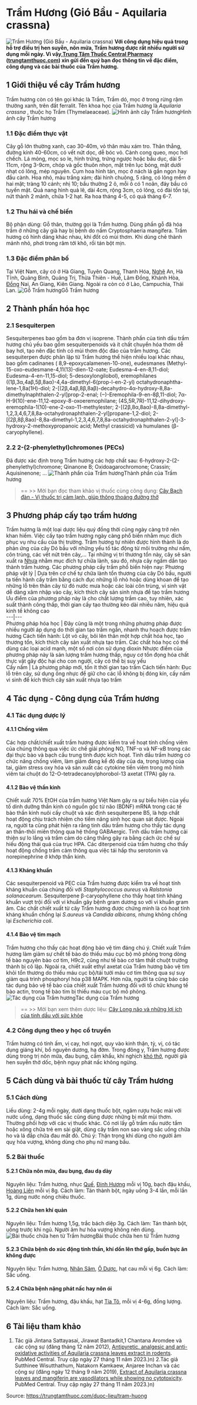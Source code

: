 # Trầm Hương (Gió Bầu - Aquilaria crassna)

![Trầm Hương \(Gió Bầu - Aquilaria crassna\)](https://trungtamthuoc.com/images/others/tram-huong-1-8363.jpg)
**Với công dụng hiệu quả trong hỗ trợ điều trị hen suyễn, nôn mửa, Trầm hương được rất nhiều người sử dụng mỗi ngày. Vì vậy,[Trung Tâm Thuốc Central Pharmacy](https://trungtamthuoc.com/ "Trung Tâm Thuốc Central Pharmacy") ([trungtamthuoc.com](https://trungtamthuoc.com/ "trungtamthuoc.com")) xin gửi đến quý bạn đọc thông tin về đặc điểm, công dụng và các bài thuốc của Trầm hương.**
##  1 Giới thiệu về cây Trầm hương
Trầm hương còn có tên gọi khác là Trầm, Trầm dó, mọc ở trong rừng rậm thường xanh, trên đất ferralit.
Tên khoa học của Trầm hương là _Aquilaria crassna_ , thuộc họ Trầm (Thymelaeaceae).
![Hình ảnh cây Trầm hương](https://trungtamthuoc.com/images/item/tram-huong-2.jpg)Hình ảnh cây Trầm hương
### 1.1 Đặc điểm thực vật
Cây gỗ lớn thường xanh, cao 30-40m, vỏ thân màu xám tro. Thân thẳng, đường kính 40-60cm, có vết nứt dọc, dễ bóc vỏ. Cành cong queo, mọc hơi chếch. Lá mỏng, mọc so le, hình trứng, trứng ngược hoặc bầu dục, dài 5-11cm, rộng 3-9cm, chóp và gốc thuôn nhọn, mặt trên lục bóng, mặt dưới nhạt có lông, mép nguyên. 
Cụm hoa hình tán, mọc ở nách lá gần ngọn hay đầu cành. Hoa nhỏ, màu trắng xám; đài hình chuông, 5 răng, có lông mềm ở hai mặt; tràng 10 cánh; nhị 10; bầu thường 2 ô, mỗi ô có 1 noãn, đáy bầu có tuyến mật. Quả nang hình quả lê, dài 4cm, rộng 3cm, có lông, có đài tồn tại, nứt thành 2 mảnh, chứa 1-2 hạt. Ra hoa tháng 4-5, có quả tháng 6-7.
### 1.2 Thu hái và chế biến
Bộ phận dùng: Gỗ thân, thường gọi là Trầm hương.
Dùng phần gỗ đã hóa trầm ở những cây già hay bị bệnh do nấm Cryptosphaeria mangifera. Trầm hương có hình dáng khác nhau, khi đốt có mùi thơm. Khi dùng chẻ thành mảnh nhỏ, phơi trong râm tới khô, rồi tán bột mịn.
### 1.3 Đặc điểm phân bố
Tại Việt Nam, cây có ở Hà Giang, Tuyên Quang, Thanh Hóa, [Nghệ](https://trungtamthuoc.com/hoat-chat/nghe "Nghệ") An, Hà Tĩnh, Quảng Bình, Quảng Trị, Thừa Thiên - Huế, Lâm Đồng, Khánh Hòa, [Đồng](https://trungtamthuoc.com/hoat-chat/dong "Đồng") Nai, An Giang, Kiên Giang. Ngoài ra còn có ở Lào, Campuchia, Thái Lan.
![Gỗ Trầm hương](https://trungtamthuoc.com/images/item/tram-huong-gio-bau.jpg)Gỗ Trầm hương
##  2 Thành phần hóa học
### 2.1 Sesquiterpen
Sesquiterpenes bao gồm ba đơn vị isoprene. Thành phần của tinh dầu trầm hương chủ yếu bao gồm sesquiterpenoids và ít chất chuyển hóa thơm dễ bay hơi, tạo nên đặc tính có mùi thơm độc đáo của trầm hương. Các sesquiterpen được phân lập từ Trầm hương thể hiện nhiều loại khác nhau, bao gồm cadinanes ( 8,9-epoxycalamenen-10-one), eudesmanes (Methyl-15-oxo-eudesmane-4,11(13)-dien-12-oate; Eudesma-4-en-8,11-diol; Eudesma-4-en-11,15-diol; 5-desoxylongilobol), eremophilanes ((1β,3α,4aβ,5β,8aα)-4,4a-dimethyl-6(prop-l-en-2-yl) octahydronaphtha-lene-1,8a(1H)-diol; 2-[(2β,4aβ,8β,8aβ)-decahydro-4α-hydroxy-8,8a-dimethylnaphthalen-2-yl]prop-2-enal; (‒)-Eremophila-9-en-8β,11-diol; 7α-H-9(10)-ene-11,12-epoxy-8-oxoeremophilane; (4S,5R,7R)-11,12-dihydroxy-eremophila-1(10)-ene-2-oxo-11-methylester; 2-[(2β,8α,8aα)-8,8a-dimethyl-1,2,3,4,6,7,8,8a-octahydronaphthalen-2-yl]propane-1,2-diol; 2-[(2β,8β,8aα)-8,8a-dimethyl-1,2,3,4,6,7,8,8a-octahydronaphthalen-2-yl]-3-hydroxy-2-methoxypropanoic acid; Methyl crassicid) và humulanes (β-caryophyllene).
### 2.2 2-(2-phenylethyl)chromones (PECs)
Đã được xác định trong Trầm hương các hợp chất sau: 6-hydroxy-2-(2-phenylethyl)chromone; Qinanone B; Oxidoagarochromone; Crassin; Aquisinenone; …
![Thành phần của Trầm hương](https://trungtamthuoc.com/images/item/tram-huong-3.jpg)Thành phần của Trầm hương
> == >> Mời bạn đọc tham khảo vị thuốc cùng công dụng: [Cây Bạch đàn - Vị thuốc trị cảm lạnh, giúp thông thoáng đường thở](https://trungtamthuoc.com/duoc-lieu/bach-dan)
##  3 Phương pháp cấy tạo trầm hương
Trầm hương là một loại dược liệu quý đồng thời cũng ngày càng trở nên khan hiếm. Việc cấy tạo trầm hương ngày càng phổ biến nhằm mục đích phục vụ nhu cầu của thị trường. Trầm hương tự nhiên được hình thành là do phản ứng của cây Dó bầu với những yếu tố tác động từ môi trường như nấm, côn trùng, các vết nứt trên cây,... Tại những vị trí thương tổn này, cây sẽ sản xuất ra [Nhựa](https://trungtamthuoc.com/hoat-chat/nhua "Nhựa") nhằm mục đích tự chữa lành, sau đó, nhựa cây ngấm dần tạo thành trầm hương.
Các phương pháp cấy trầm phổ biến hiện nay:
Phương pháp vật lý |  Dựa trên cơ chế tự chữa lành tổn thương của cây Dó bầu, người ta tiến hành cấy trầm bằng cách đục những lỗ nhỏ hoặc dùng khoan để tạo những lỗ trên thân cây từ đó nước mưa hoặc các loài côn trùng, vi sinh vật dễ dàng xâm nhập vào cây, kích thích cây sản sinh nhựa để tạo trầm hương Ưu điểm của phương pháp này là cho chất lượng trầm cao, tuy nhiên, xác suất thành công thấp, thời gian cấy tạo thường kéo dài nhiều năm, hiệu quả kinh tế không cao  
---|---  
Phương pháp hóa học |  Đây cũng là một trong những phương pháp được nhiều người áp dụng do thời gian tạo trầm ngắn, nhanh thu hoạch được trầm hương Cách tiến hành: Lột vỏ cây, bôi lên thân một hợp chất hóa học, tạo thương tổn, kích thích cây sản xuất nhựa tạo trầm. Các chất hóa học có thể dùng các loại acid mạnh, một số nơi còn sử dụng dioxin Nhược điểm của phương pháp này là sản lượng trầm hương thấp, nguy cơ tồn đọng hóa chất thực vật gây độc hại cho con người, cây có thể bị suy yếu  
Cấy nấm |  Là phương pháp mới, tốn ít thời gian tạo trầm Cách tiến hành: Đục lỗ trên cây, sử dụng ống nhực để giữ cho các lỗ không bị đóng kín, cấy nấm vi sinh để kích thích cây sản xuất nhựa tạo trầm  
##  4 Tác dụng - Công dụng của Trầm hương
### 4.1 Tác dụng dược lý
#### 4.1.1 Chống viêm
Các hợp chất/chiết xuất trầm hương được kiểm tra về hoạt tính chống viêm của chúng thông qua việc ức chế giải phóng NO, TNF-α và NF-κB trong các đại thực bào và bạch cầu trung tính được kích hoạt. Tinh dầu trầm hương có chức năng chống viêm, làm giảm đáng kể độ dày của da, trọng lượng của tai, giảm stress oxy hóa và sản xuất các cytokine tiền viêm trong mô hình viêm tai chuột do 12-O-tetradecanoylphorobol-13 axetat (TPA) gây ra.
#### 4.1.2 Bảo vệ thần kinh
Chiết xuất 70% EtOH của trầm hương Việt Nam gây ra sự biểu hiện của yếu tố dinh dưỡng thần kinh có nguồn gốc từ não (BDNF) mRNA trong các tế bào thần kinh nuôi cấy chuột và xác định sesquiterpene B5, là hợp chất hoạt động chịu trách nhiệm cho tiềm năng sinh học quan sát được. Ngoài ra, người ta cũng phát hiện ra rằng tinh dầu trầm hương cho thấy tác dụng an thần-thôi miên thông qua hệ thống GABAergic. Tinh dầu trầm hương cải thiện sự lo lắng và trầm cảm do căng thẳng gây ra bằng cách ức chế sự hiếu động thái quá của trục HPA. Các diterpenoid của trầm hương cho thấy hoạt động chống trầm cảm thông qua việc tái hấp thu serotonin và norepinephrine ở khớp thần kinh.
#### 4.1.3 Kháng khuẩn
Các sesquiterpenoid và PEC của Trầm hương được kiểm tra về hoạt tính kháng khuẩn của chúng đối với _Staphylococcus aureus_ và _Ralstonia solanacearum_. Sesquiterpene β-caryophyllene cho thấy hoạt tính kháng khuẩn vượt trội đối với vi khuẩn gây bệnh gram dương so với vi khuẩn gram âm. Các chất chiết xuất từ cây Trầm hương được chứng minh là có hoạt tính kháng khuẩn chống lại _S.aureus_ và _Candida albicans,_ nhưng không chống lại _Escherichia coli_.
#### 4.1.4 Bảo vệ tim mạch
Trầm hương cho thấy các hoạt động bảo vệ tim đáng chú ý. Chiết xuất Trầm hương làm giảm sự chết tế bào do thiếu máu cục bộ mô phỏng trong dòng tế bào nguyên bào cơ tim, H9c2, cũng như tế bào cơ tâm thất chuột trưởng thành bị cô lập. Ngoài ra, chiết xuất ethyl axetat của Trầm hương bảo vệ tim khỏi tổn thương do thiếu máu cục bộ/tái tưới máu cơ tim thông qua sự suy giảm quá trình phosphoryl hóa p38 MAPK. Hơn nữa, người ta cũng báo cáo tác dụng bảo vệ tế bào của chiết xuất Trầm hương đối với tổ chức khung tế bào actin, trong tế bào tim bị thiếu máu cục bộ mô phỏng.
![Tác dụng của Trầm hương](https://trungtamthuoc.com/images/item/tram-huong-4.jpg)Tác dụng của Trầm hương
> == >> Mời bạn xem thêm dược liệu: [Cây Long não và những lợi ích của tinh dầu với sức khỏe](https://trungtamthuoc.com/duoc-lieu/long-nao)
### 4.2 Công dụng theo y học cổ truyền
Trầm hương có tính ấm, vị cay, hơi ngọt, quy vào kinh thận, tỳ, vị, có tác dụng giáng khí, bổ nguyên dương, hạ đờm.
Trong đông y, Trầm hương được dùng trong trị nôn mửa, đau bụng, cấm khẩu, khí nghịch [khó thở](https://trungtamthuoc.com/bai-viet/huong-dan-chan-doan-va-xu-tri-tinh-trang-kho-tho "khó thở"), người già hen suyễn thở dốc, bệnh nguy phát nấc không ngừng.
##  5 Cách dùng và bài thuốc từ cây Trầm hương
### 5.1 Cách dùng
Liều dùng: 2-4g mỗi ngày, dưới dạng thuốc bột, ngâm rượu hoặc mài với nước uống, dạng thuốc sắc cũng dùng được những bị mất mùi thơm. Thường phối hợp với các vị thuốc khác. Có nơi lấy gỗ trầm nấu nước tắm hoặc xông chữa trẻ em sài giật, dùng cây trầm non sao vàng sắc uống chữa ho và lá đắp chữa đau mắt đỏ.
Chú ý: Thận trọng khi dùng cho người âm quỵ hỏa vượng, không dùng cho phụ nữ mang bầu.
### 5.2 Bài thuốc
#### 5.2.1 Chữa nôn mửa, đau bụng, đau dạ dày
Nguyên liệu: Trầm hương, nhục [Quế](https://trungtamthuoc.com/hoat-chat/que "Quế"), [Đinh Hương](https://trungtamthuoc.com/hoat-chat/dinh-huong "Đinh Hương") mỗi vị 10g, bạch đậu khấu, [Hoàng Liên](https://trungtamthuoc.com/hoat-chat/hoang-lien "Hoàng Liên") mỗi vị 8g. 
Cách làm: Tán thành bột, ngày uống 3-4 lần, mỗi lần 1g, dùng nước nóng chiêu thuốc.
#### 5.2.2 Chữa hen khí quản
Nguyên liệu: Trầm hương 1,5g, trắc bách diệp 3g.
Cách làm: Tán thành bột, uống trước khi ngủ. Người âm hư hỏa vượng không nên dùng.
![Bài thuốc chữa hen từ Trầm hương](https://trungtamthuoc.com/images/item/tram-huong-5.jpg)Bài thuốc chữa hen từ Trầm hương
#### 5.2.3 Chữa bệnh do xúc động tinh thần, khí dồn lên thở gấp, buồn bực ăn không được
Nguyên liệu: Trầm hương, [Nhân Sâm](https://trungtamthuoc.com/duoc-lieu/nhan-sam "Nhân Sâm"), [Ô Dược](https://trungtamthuoc.com/hoat-chat/o-duoc "Ô Dược"), hạt cau mỗi vị 6g. 
Cách làm: Sắc uống.
#### 5.2.4 Chữa bệnh nặng phát nấc hay nôn ói
Nguyên liệu: Trầm hương, đậu khấu, hạt [Tía Tô](https://trungtamthuoc.com/hoat-chat/tia-to "Tía Tô"), mỗi vị 4-6g, đồng lượng.
Cách làm: Sắc uống.
##  6 Tài liệu tham khảo
1. Tác giả Jintana Sattayasai, Jirawat Bantadkit,1 Chantana Aromdee và các cộng sự (đăng tháng 12 năm 2012), [Antipyretic, analgesic and anti-oxidative activities of Aquilaria crassna leaves extract in rodents](https://www.ncbi.nlm.nih.gov/pmc/articles/PMC3545235/). PubMed Central. Truy cập ngày 27 tháng 11 năm 2023.)n)
2.Tác giả Sutthinee Wisutthathum, Natakorn Kamkaew, Anjaree Inchan và các cộng sự (đăng ngày 12 tháng 9 năm 2019), [Extract of Aquilaria crassna leaves and mangiferin are vasodilators while showing no cytotoxicity](https://www.ncbi.nlm.nih.gov/pmc/articles/PMC6701956/). PubMed Central. Truy cập ngày 27 tháng 11 năm 2023.)n)


Source: https://trungtamthuoc.com/duoc-lieu/tram-huong